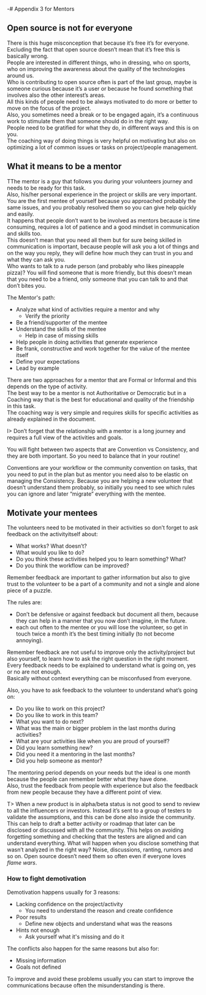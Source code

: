 -# Appendix 3 for Mentors

## Open source is not for everyone

There is this huge misconception that because it’s free it’s for everyone. Excluding the fact that open source doesn’t mean that it’s free this is basically wrong.  
People are interested in different things, who in dressing, who on sports, who on improving the awareness about the quality of the technologies around us.  
Who is contributing to open source often is part of the last group, maybe is someone curious because it’s a user or because he found something that involves also the other interest’s areas.  
All this kinds of people need to be always motivated to do more or better to move on the focus of the project.  
Also, you sometimes need a break or to be engaged again, it’s a continuous work to stimulate them that someone should do in the right way.  
People need to be gratified for what they do, in different ways and this is on you.  
The coaching way of doing things is very helpful on motivating but also on optimizing a lot of common issues or tasks on project/people management.

## What it means to be a mentor

TThe mentor is a guy that follows you during your volunteers journey and needs to be ready for this task.  
Also, his/her personal experience in the project or skills are very important. You are the first mentee of yourself because you approached probably the same issues, and you probably resolved them so you can give help quickly and easily.  
It happens that people don’t want to be involved as mentors because is time consuming, requires a lot of patience and a good mindset in communication and skills too.  
This doesn’t mean that you need all them but for sure being skilled in communication is important, because people will ask you a lot of things and on the way you reply, they will define how much they can trust in you and what they can ask you.  
Who wants to talk to a rude person (and probably who likes pineapple pizza)? You will find someone that is more friendly, but this doesn’t mean that you need to be a friend, only someone that you can talk to and that don’t bites you.

The Mentor's path:

* Analyze what kind of activities require a mentor and why
    * Verify the priority
* Be a friend/supporter of the mentee
* Understand the skills of the mentee
    * Help in case of missing skills
* Help people in doing activities that generate experience
* Be frank, constructive and work together for the value of the mentee itself
* Define your expectations
* Lead by example

There are two approaches for a mentor that are Formal or Informal and this depends on the type of activity.  
The best way to be a mentor is not Authoritative or Democratic but in a Coaching way that is the best for educational and quality of the friendship in this task.  
The coaching way is very simple and requires skills for specific activities as already explained in the document.  

I> Don’t forget that the relationship with a mentor is a long journey and requires a full view of the activities and goals.

You will fight between two aspects that are Convention vs Consistency, and they are both important. So you need to balance that in your routine!

Conventions are your workflow or the community convention on tasks, that you need to put in the plan but as mentor you need also to be elastic on managing the Consistency. Because you are helping a new volunteer that doesn’t understand them probably, so initially you need to see which rules you can ignore and later “migrate” everything with the mentee.

## Motivate your mentees

The volunteers need to be motivated in their activities so don’t forget to ask feedback on the activityitself about:

* What works? What doesn’t?
* What would you like to do?
* Do you think these activities helped you to learn something? What?
* Do you think the workflow can be improved?

Remember feedback are important to gather information but also to give trust to the volunteer to be a part of a community and not a single and alone piece of a puzzle.

The rules are:

* Don’t be defensive or against feedback but document all them, because they can help in a manner that you now don’t imagine, in the future.
* each out often to the mentee or you will lose the volunteer, so get in touch twice a month it’s the best timing initially (to not become annoying).

Remember feedback are not useful to improve only the activity/project but also yourself, to learn how to ask the right question in the right moment.  
Every feedback needs to be explained to understand what is going on, yes or no are not enough.  
Basically without context everything can be misconfused from everyone.

Also, you have to ask feedback to the volunteer to understand what’s going on:

* Do you like to work on this project?
* Do you like to work in this team?
* What you want to do next?
* What was the main or bigger problem in the last months during activities? 
* What are your activities like when you are proud of yourself?
* Did you learn something new?
* Did you need it a mentoring in the last months?
* Did you help someone as mentor?

The mentoring period depends on your needs but the ideal is one month because the people can remember better what they have done.  
Also, trust the feedback from people with experience but also the feedback from new people because they have a different point of view.

T> When a new product is in alpha/beta status is not good to send to review to all the influencers or investors. Instead it’s sent to a group of testers to validate the assumptions, and this can be done also inside the community. This can help to draft a better activity or roadmap that later can be disclosed or discussed with all the community. This helps on avoiding forgetting something and checking that the testers are aligned and can understand everything. What will happen when you disclose something that wasn’t analyzed in the right way? Noise, discussions, ranting, rumors and so on. Open source doesn’t need them so often even if everyone loves *flame wars*.

### How to fight demotivation

Demotivation happens usually for 3 reasons:

* Lacking confidence on the project/activity
    * You need to understand the reason and create confidence
* Poor results
    * Define new objects and understand what was the reasons
* Hints not enough
    * Ask yourself what it's missing and do it

The conflicts also happen for the same reasons but also for:

* Missing information
* Goals not defined

To improve and avoid these problems usually you can start to improve the communications because often the misunderstanding is there.
